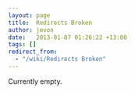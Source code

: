 ```yaml
---
layout: page
title:  Redirects Broken
author: jevon
date:   2013-01-07 01:26:22 +13:00
tags: []
redirect_from:
  - "/wiki/Redirects Broken"
---
```


Currently empty.
